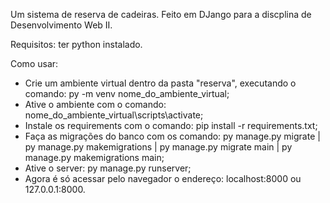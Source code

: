 Um sistema de reserva de cadeiras. Feito em DJango para a discplina de Desenvolvimento Web II.


Requisitos: ter python instalado.

Como usar:


- Crie um ambiente virtual dentro da pasta "reserva", executando o comando: py -m venv nome_do_ambiente_virtual;
- Ative o ambiente com o comando: nome_do_ambiente_virtual\scripts\activate;
- Instale os requirements com o comando: pip install -r requirements.txt;
- Faça as migrações do banco com os comando: py manage.py migrate | py manage.py makemigrations | py manage.py migrate main | py manage.py makemigrations main;
- Ative o server: py manage.py runserver;
- Agora é só acessar pelo navegador o endereço: localhost:8000 ou 127.0.0.1:8000.
